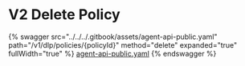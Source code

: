 # V2 Delete Policy

{% swagger src="../../../.gitbook/assets/agent-api-public.yaml" path="/v1/dlp/policies/{policyId}" method="delete" expanded="true" fullWidth="true" %}
[agent-api-public.yaml](../../../.gitbook/assets/agent-api-public.yaml)
{% endswagger %}
